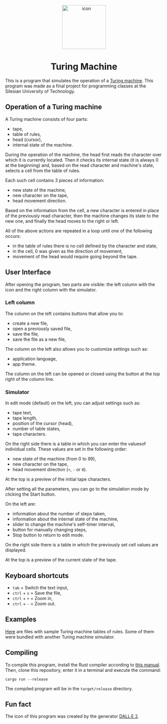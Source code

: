 <div align="center">
<img src="https://raw.githubusercontent.com/Gojodzojo/turing-machine/main/icon.ico" alt="icon" width="140px" />

# Turing Machine
</div>

This is a program that simulates the operation of a [Turing machine](https://en.wikipedia.org/wiki/Turing_machine). This program was made as a final project for programming classes at the Silesian University of Technology.

## Operation of a Turing machine
A Turing machine consists of four parts:
* tape,
* table of rules,
* head (cursor),
* internal state of the machine.

During the operation of the machine, the head first reads the character over which it is currently located. Then it checks its internal state (it is always 0 at the beginning) and, based on the read character and machine's state, selects a cell from the table of rules.

Each such cell contains 3 pieces of information:
* new state of the machine,
* new character on the tape,
* head movement direction.

Based on the information from the cell, a new character is entered in place of the previously read character, then the machine changes its state to the new one, and finally the head moves to the right or left.

All of the above actions are repeated in a loop until one of the following occurs:
* in the table of rules there is no cell defined by the character and state,
* in the cell, 0 was given as the direction of movement,
* movement of the head would require going beyond the tape.

## User Interface
After opening the program, two parts are visible: the left column with the icon and the right column with the simulator.

### Left column
The column on the left contains buttons that allow you to:
* create a new file,
* open a previously saved file,
* save the file,
* save the file as a new file,

The column on the left also allows you to customize settings such as:
* application language,
* app theme.

The column on the left can be opened or closed using the button at the top right of the column line.

### Simulator
In edit mode (default) on the left, you can adjust settings such as:
* tape text,
* tape length,
* position of the cursor (head),
* number of table states,
* tape characters.

On the right side there is a table in which you can enter the values ​​of individual cells. These values ​​are set in the following order:
* new state of the machine (from 0 to 99),
* new character on the tape,
* head movement direction (`+`, `-` or `0`).

At the top is a preview of the initial tape characters.

After setting all the parameters, you can go to the simulation mode by clicking the Start button.

On the left are:
* information about the number of steps taken,
* information about the internal state of the machine,
* slider to change the machine's self-timer interval,
* button for manually changing steps,
* Stop button to return to edit mode.

On the right side there is a table in which the previously set cell values ​​are displayed.

At the top is a preview of the current state of the tape.

## Keyboard shortcuts
* `tab` = Switch the text input,
* `ctrl` + `s` = Save the file,
* `ctrl` + `+` = Zoom in,
* `ctrl` + `-` = Zoom out.

## Examples
[Here](https://github.com/Gojodzojo/turing-machine/tree/main/examples) are files with sample Turing machine tables of rules. Some of them were bundled with another Turing machine simulator.

## Compiling
To compile this program, install the Rust compiler according to [this manual](https://www.rust-lang.org/tools/install). Then, clone this repository, enter it in a terminal and execute the command:
```
cargo run --release
```
The compiled program will be in the `target/release` directory.

## Fun fact
The icon of this program was created by the generator [DALL·E 2](https://openai.com/dall-e-2/).